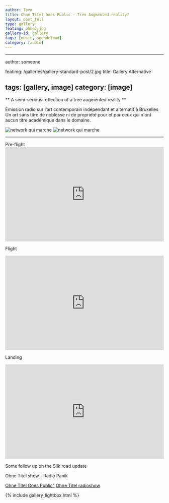 ```yaml
---
author: levm
title: Ohne Titel Goes Public - Tree Augmented reality?
layout: post_full
type: gallery
featimg: ohne3.jpg
gallery-id: gallery
tags: [music, soundcloud]
category: [audio]
---
```

---
author: someone

featimg: /galleries/gallery-standard-post/2.jpg
title: Gallery Alternative

tags: [gallery, image]
category: [image]
---
** A semi-serious reflection of a tree augmented reality **

<p> Émission radio sur l’art contemporain indépendant et alternatif à Bruxelles
Un art sans titre de noblesse ni de propriété pour et par ceux qui n'ont aucun titre académique dans le domaine. ​
</a>

![network qui marche]({{site.baseurl}}/img/ohne1.png)
![network qui marche]({{site.baseurl}}/img/ohne2.jpg)


---

<p>
Pre-flight
<iframe width="100%" height="300" scrolling="no" frameborder="no" allow="autoplay" src="https://w.soundcloud.com/player/?url=https%3A//api.soundcloud.com/tracks/497798571&color=%23ff5500&auto_play=false&hide_related=false&show_comments=true&show_user=true&show_reposts=false&show_teaser=true&visual=true"></iframe>

Flight
<iframe width="100%" height="300" scrolling="no" frameborder="no" allow="autoplay" src="https://w.soundcloud.com/player/?url=https%3A//api.soundcloud.com/tracks/497798571&color=%23ff5500&auto_play=false&hide_related=false&show_comments=true&show_user=true&show_reposts=false&show_teaser=true&visual=true"></iframe>

Landing
<iframe width="100%" height="300" scrolling="no" frameborder="no" allow="autoplay" src="https://w.soundcloud.com/player/?url=https%3A//api.soundcloud.com/tracks/497798571&color=%23ff5500&auto_play=false&hide_related=false&show_comments=true&show_user=true&show_reposts=false&show_teaser=true&visual=true"></iframe>
</p>

<p> Some follow up on the Silk road update </p>


Ohne Titel show - Radio Panik 

<a href="http://www.radiopanik.org/emissions/ohne-titel/ohne-titel-goes-public-special-anniversary-/">Ohne Titel Goes Public"</a>
<a href="https://www.facebook.com/ohnetitel.radioshow/"> Ohne Titel radioshow </a>

{% include gallery_lightbox.html %}